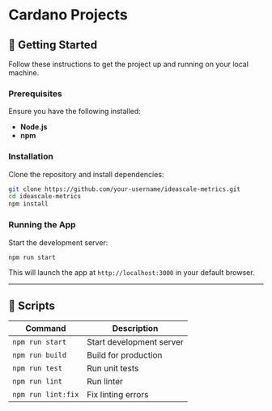 # Cardano Projects

## 🚀 Getting Started

Follow these instructions to get the project up and running on your local machine.

### Prerequisites

Ensure you have the following installed:

- **Node.js**
- **npm**

### Installation

Clone the repository and install dependencies:

```bash
git clone https://github.com/your-username/ideascale-metrics.git
cd ideascale-metrics
npm install
```

### Running the App

Start the development server:

```bash
npm run start
```

This will launch the app at `http://localhost:3000` in your default browser.

---

## 🔧 Scripts

| Command            | Description              |
| ------------------ | ------------------------ |
| `npm run start`    | Start development server |
| `npm run build`    | Build for production     |
| `npm run test`     | Run unit tests           |
| `npm run lint`     | Run linter               |
| `npm run lint:fix` | Fix linting errors       |
